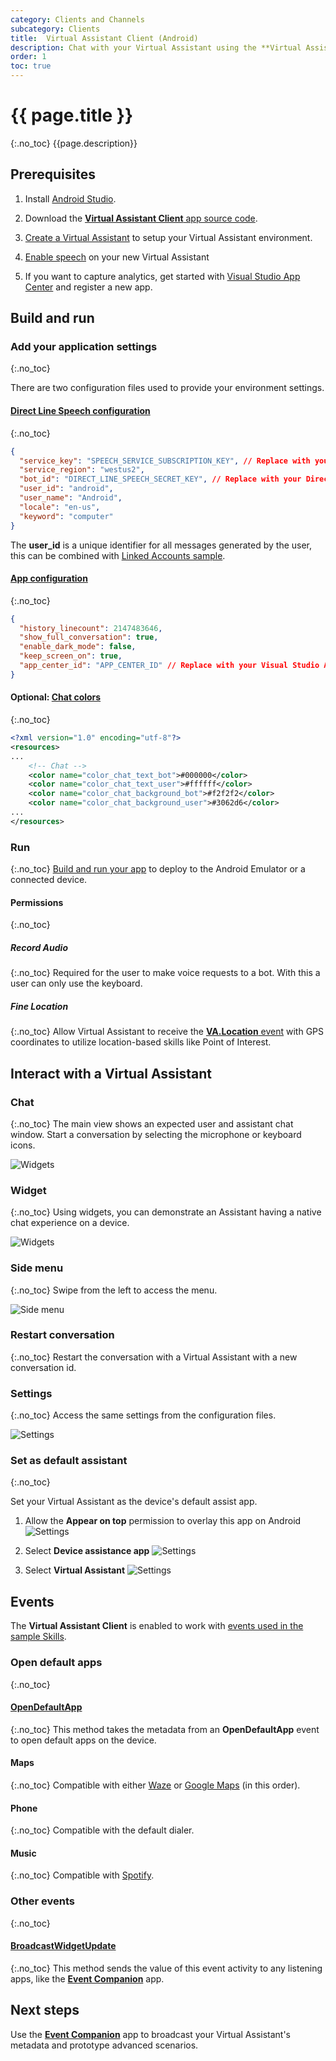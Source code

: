 ```yaml
---
category: Clients and Channels
subcategory: Clients
title:  Virtual Assistant Client (Android)
description: Chat with your Virtual Assistant using the **Virtual Assistant Client**  app and set it up as the default assistant on a device.
order: 1
toc: true
---
```


# {{ page.title }}
{:.no_toc}
{{page.description}}

## Prerequisites
1. Install [Android Studio](https://developer.android.com/studio/).

1. Download the [**Virtual Assistant Client** app source code](https://aka.ms/virtualassistantclient).

1. [Create a Virtual Assistant]({{site.baseurl}}/virtual-assistant/tutorials/create-assistant/csharp/1-intro) to setup your Virtual Assistant environment.

1. [Enable speech]({{site.baseurl}}/clients-and-channels/tutorials/enable-speech/1-intro) on your new Virtual Assistant

1. If you want to capture analytics, get started with [Visual Studio App Center](https://docs.microsoft.com/en-us/appcenter/sdk/getting-started/android) and register a new app.

## Build and run

### Add your application settings
{:.no_toc}

There are two configuration files used to provide your environment settings.

#### [Direct Line Speech configuration]({{site.repo}}/blob/next/samples/android/clients/VirtualAssistantClient/directlinespeech/src/main/assets/default_configuration.json)
{:.no_toc}
```json
{
  "service_key": "SPEECH_SERVICE_SUBSCRIPTION_KEY", // Replace with your Speech Service subscription key
  "service_region": "westus2",
  "bot_id": "DIRECT_LINE_SPEECH_SECRET_KEY", // Replace with your Direct Line Speech secret
  "user_id": "android",
  "user_name": "Android",
  "locale": "en-us",
  "keyword": "computer"
}
```

The **user_id** is a unique identifier for all messages generated by the user, this can be combined with [Linked Accounts sample]({{site.baseurl}}/solution-accelerators/samples/linked-accounts/).

#### [App configuration]({{site.repo}}/blob/next/samples/android/clients/VirtualAssistantClient/app/src/main/assets/default_app_configuration.json)
{:.no_toc}
```json
{
  "history_linecount": 2147483646,
  "show_full_conversation": true,
  "enable_dark_mode": false,
  "keep_screen_on": true,
  "app_center_id": "APP_CENTER_ID" // Replace with your Visual Studio App Center id
}
```

#### Optional: [Chat colors]({{site.repo}}/blob/next/samples/android/clients/VirtualAssistantClient/app/src/main/res/values/colors.xml)
{:.no_toc}
```xml
<?xml version="1.0" encoding="utf-8"?>
<resources>
...
    <!-- Chat -->
    <color name="color_chat_text_bot">#000000</color>
    <color name="color_chat_text_user">#ffffff</color>
    <color name="color_chat_background_bot">#f2f2f2</color>
    <color name="color_chat_background_user">#3062d6</color>
...
</resources>
```

### Run
{:.no_toc}
[Build and run your app](https://developer.android.com/studio/run) to deploy to the Android Emulator or a connected device.

#### Permissions
{:.no_toc}
##### Record Audio
{:.no_toc}
Required for the user to make voice requests to a bot. With this a user can only use the keyboard.
##### Fine Location
{:.no_toc}
Allow Virtual Assistant to receive the [**VA.Location** event]({{site.baseurl}}/virtual-assistant/handbook/events/) with GPS coordinates to utilize location-based skills like Point of Interest.

## Interact with a Virtual Assistant
### Chat
{:.no_toc}
The main view shows an expected user and assistant chat window. Start a conversation by selecting the microphone or keyboard icons.

![Widgets]({{site.baseurl}}/assets/images/android-virtual-assistant-client-chat.png)

### Widget
{:.no_toc}
Using widgets, you can demonstrate an Assistant having a native chat experience on a device.

![Widgets]({{site.baseurl}}/assets/images/android-virtual-assistant-client-widget.png)

### Side menu
{:.no_toc}
Swipe from the left to access the menu.

![Side menu]({{site.baseurl}}/assets/images/android-virtual-assistant-client-side-menu.png)

### Restart conversation
{:.no_toc}
Restart the conversation with a Virtual Assistant with a new conversation id.

### Settings
{:.no_toc}
Access the same settings from the configuration files.

![Settings]({{site.baseurl}}/assets/images/android-virtual-assistant-client-settings.png)

### Set as default assistant
{:.no_toc}

Set your Virtual Assistant as the device's default assist app.

1. Allow the **Appear on top** permission to overlay this app on Android
![Settings]({{site.baseurl}}/assets/images/android-virtual-assistant-client-appear-on-top.png)

1. Select **Device assistance app**
![Settings]({{site.baseurl}}/assets/images/android-virtual-assistant-client-device-assistance-app-1.png)

1. Select **Virtual Assistant**
![Settings]({{site.baseurl}}/assets/images/android-virtual-assistant-client-device-assistance-app-2.png)

## Events
The **Virtual Assistant Client** is enabled to work with [events used in the sample Skills]({{site.baseurl}}/virtual-assistant/handbook/events/). 

### Open default apps
{:.no_toc}
#### [OpenDefaultApp](https://github.com/microsoft/botframework-solutions/blob/8e05d16bacaac483810807cab67b9120d07c5302/samples/android/clients/VirtualAssistantClient/app/src/main/java/com/microsoft/bot/builder/solutions/virtualassistant/service/SpeechService.java#L502)
{:.no_toc}
This method takes the metadata from an **OpenDefaultApp** event to open default apps on the device.

#### Maps
{:.no_toc}
Compatible with either [Waze](https://www.waze.com/) or [Google Maps](https://www.google.com/maps) (in this order).

#### Phone
{:.no_toc}
Compatible with the default dialer.

#### Music
{:.no_toc}
Compatible with [Spotify](https://www.spotify.com/).

### Other events
{:.no_toc}
#### [BroadcastWidgetUpdate](https://github.com/microsoft/botframework-solutions/blob/next/samples/android/clients/VirtualAssistantClient/app/src/main/java/com/microsoft/bot/builder/solutions/virtualassistant/service/SpeechService.java#L579)
{:.no_toc}
This method sends the value of this event activity to any listening apps, like the [**Event Companion**]({{site.baseurl}}/clients-and-channels/clients/event-companion) app.

## Next steps
Use the [**Event Companion**]({{site.baseurl}}/clients-and-channels/clients/event-companion) app to broadcast your Virtual Assistant's metadata and prototype advanced scenarios.